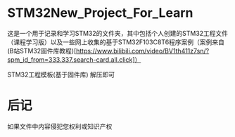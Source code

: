 # STM32New_Project_For_Learn
这是一个用于记录和学习STM32的文件夹，其中包括个人创建的STM32工程文件（课程学习版）以及一些网上收集的基于STM32F103C8T6程序案例（案例来自(B站STM32固件库教程)[https://www.bilibili.com/video/BV1th411z7sn/?spm_id_from=333.337.search-card.all.click]）

STM32工程模板(基于固件库)
解压即可

# 后记
如果文件中内容侵犯您权利或知识产权
